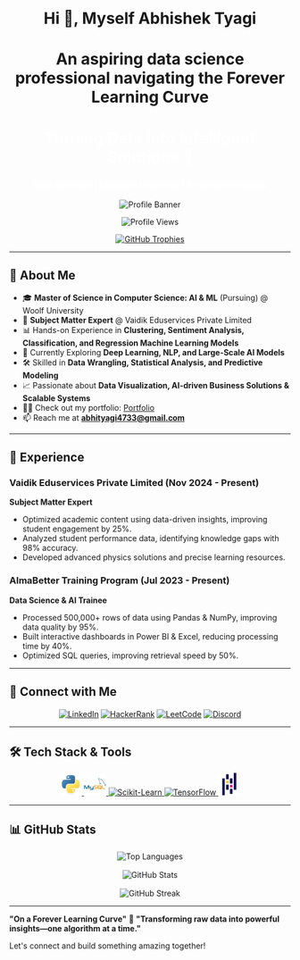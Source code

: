 <p align="center" style="background: url('[![Image](https://github.com/user-attachments/assets/ef2ecd22-ef1d-4837-a332-f061a2679a56)](https://github.com/VargheseTito/VargheseTito/blob/main/ban1.png)') no-repeat center center; background-size: cover; padding: 50px 0;">
  <h1 align="center">Hi 👋, Myself Abhishek Tyagi</h1>
  <h1 align="center">An aspiring data science professional navigating the Forever Learning Curve</h1>
  <h1 align="center" style="color: white;">Turning Data into Intelligent Solutions 🚀</h1>
  <h3 align="center" style="color: white;">Data Science | Machine Learning | AI-Driven Insights</h3>
</p>

<p align="center">
  <img src="https://github.com/user-attachments/assets/77ac71f0-f5b3-4f70-b187-5c2bce0c41ed" alt="Profile Banner" width="80%" style="height: 450px;">

</p>

<p align="center">
  <img src="https://komarev.com/ghpvc/?username=abhishek-tyagi-da&label=Profile%20views&color=0e75b6&style=flat" alt="Profile Views" />
</p>

<p align="center">
  <a href="https://github.com/ryo-ma/github-profile-trophy">
    <img src="https://github-profile-trophy.vercel.app/?username=abhishek-tyagi-da" alt="GitHub Trophies" />
  </a>
</p>

---

## 🚀 About Me

- 🎓 **Master of Science in Computer Science: AI & ML** (Pursuing) @ Woolf University
- 💼 **Subject Matter Expert** @ Vaidik Eduservices Private Limited
- 📊 Hands-on Experience in **Clustering, Sentiment Analysis, Classification, and Regression Machine Learning Models**
- 🌱 Currently Exploring **Deep Learning, NLP, and Large-Scale AI Models**
- 🛠️ Skilled in **Data Wrangling, Statistical Analysis, and Predictive Modeling**
- 📈 Passionate about **Data Visualization, AI-driven Business Solutions & Scalable Systems**
- 👨‍💻 Check out my portfolio: [Portfolio](https://abhishek-tyagi-da.github.io/Portfolio/)
- 📫 Reach me at **abhityagi4733@gmail.com**

---

## 💼 Experience

### **Vaidik Eduservices Private Limited** (Nov 2024 - Present)  
**Subject Matter Expert**  
- Optimized academic content using data-driven insights, improving student engagement by 25%.
- Analyzed student performance data, identifying knowledge gaps with 98% accuracy.
- Developed advanced physics solutions and precise learning resources.

### **AlmaBetter Training Program** (Jul 2023 - Present)  
**Data Science & AI Trainee**  
- Processed 500,000+ rows of data using Pandas & NumPy, improving data quality by 95%.
- Built interactive dashboards in Power BI & Excel, reducing processing time by 40%.
- Optimized SQL queries, improving retrieval speed by 50%.

---

## 🔗 Connect with Me

<p align="center">
  <a href="https://linkedin.com/in/abhishektyagi02" target="blank"><img align="center" src="https://raw.githubusercontent.com/rahuldkjain/github-profile-readme-generator/master/src/images/icons/Social/linked-in-alt.svg" alt="LinkedIn" height="30" width="40" /></a>
  <a href="https://www.hackerrank.com/abhityagi4733" target="blank"><img align="center" src="https://raw.githubusercontent.com/rahuldkjain/github-profile-readme-generator/master/src/images/icons/Social/hackerrank.svg" alt="HackerRank" height="30" width="40" /></a>
  <a href="https://www.leetcode.com/abhishektyagi21" target="blank"><img align="center" src="https://raw.githubusercontent.com/rahuldkjain/github-profile-readme-generator/master/src/images/icons/Social/leet-code.svg" alt="LeetCode" height="30" width="40" /></a>
  <a href="https://discord.gg/abhi_4733" target="blank"><img align="center" src="https://raw.githubusercontent.com/rahuldkjain/github-profile-readme-generator/master/src/images/icons/Social/discord.svg" alt="Discord" height="30" width="40" /></a>
</p>

---

## 🛠️ Tech Stack & Tools

<p align="center">
  <a href="https://www.python.org" target="_blank"> <img src="https://raw.githubusercontent.com/devicons/devicon/master/icons/python/python-original.svg" alt="Python" width="40" height="40"/> </a>
  <a href="https://www.mysql.com/" target="_blank"> <img src="https://raw.githubusercontent.com/devicons/devicon/master/icons/mysql/mysql-original-wordmark.svg" alt="MySQL" width="40" height="40"/> </a>
  <a href="https://scikit-learn.org/" target="_blank"> <img src="https://upload.wikimedia.org/wikipedia/commons/0/05/Scikit_learn_logo_small.svg" alt="Scikit-Learn" width="40" height="40"/> </a>
  <a href="https://www.tensorflow.org" target="_blank"> <img src="https://www.vectorlogo.zone/logos/tensorflow/tensorflow-icon.svg" alt="TensorFlow" width="40" height="40"/> </a>
  <a href="https://pandas.pydata.org/" target="_blank"> <img src="https://raw.githubusercontent.com/devicons/devicon/2ae2a900d2f041da66e950e4d48052658d850630/icons/pandas/pandas-original.svg" alt="Pandas" width="40" height="40"/> </a>
</p>

---

## 📊 GitHub Stats

<p align="center">
  <img align="center" src="https://github-readme-stats.vercel.app/api/top-langs?username=abhishek-tyagi-da&show_icons=true&locale=en&layout=compact" alt="Top Languages" />
</p>

<p align="center">
  <img align="center" src="https://github-readme-stats.vercel.app/api?username=abhishek-tyagi-da&show_icons=true&locale=en" alt="GitHub Stats" />
</p>

<p align="center">
  <img align="center" src="https://github-readme-streak-stats.herokuapp.com/?user=abhishek-tyagi-da&" alt="GitHub Streak" />
</p>

---
**"On a Forever Learning Curve"**
🚀 **"Transforming raw data into powerful insights—one algorithm at a time."** 

Let's connect and build something amazing together!
